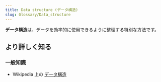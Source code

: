 ```yaml
---
title: Data structure (データ構造)
slug: Glossary/Data_structure
---
```


**データ構造**は、データを効率的に使用できるように整理する特別な方法です。

## より詳しく知る

### 一般知識

- Wikipedia 上の [データ構造](https://ja.wikipedia.org/wiki/データ構造)
